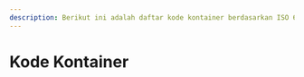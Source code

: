 ```yaml
---
description: Berikut ini adalah daftar kode kontainer berdasarkan ISO 6346
---
```


# Kode Kontainer

